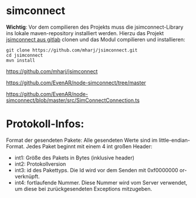 # simconnect


**Wichtig**: Vor dem compilieren des Projekts muss die jsimconnect-Library ins lokale maven-repository installiert werden.
Hierzu das Projekt [jsimconnect aus gitlab](https://github.com/mharj/jsimconnect) clonen und das Modul compilieren und installieren:

```
git clone https://github.com/mharj/jsimconnect.git
cd jsimconnect
mvn install
```


https://github.com/mharj/jsimconnect

https://github.com/EvenAR/node-simconnect/tree/master

https://github.com/EvenAR/node-simconnect/blob/master/src/SimConnectConnection.ts


# Protokoll-Infos:

Format der gesendeten Pakete:
Alle gesendeten Werte sind im little-endian-Format. Jedes Paket beginnt mit einem 4 int großen Header:
* int1: Größe des Pakets in Bytes (inklusive header)
* int2: Protokollversion
* int3: id des Pakettyps. Die Id wird vor dem Senden mit 0xf0000000 or-verknüpft.
* int4: fortlaufende Nummer. Diese Nummer wird vom Server verwendet, um diese bei zurückgesendeten Exceptions mitzugeben.
 

